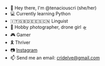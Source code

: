 - 👋 Hey there, I'm @tenaciouscri (she/her)
- 💻 Currently learning Python
- 🇮🇹🇬🇧🇩🇪🇪🇸🇨🇳 Linguist
- 📸 Hobby photographer, drone girl 🛸
- 🎮 Gamer
- 🎗 Thriver
- 📷 [Instagram](https://www.instagram.com/tenaciouscri/)
- 📫 Send me an email: cridelve@gmail.com
<!--
**tenaciouscri/tenaciouscri** is a ✨ _special_ ✨ repository because its `README.md` (this file) appears on your GitHub profile.

Here are some ideas to get you started:

- 🔭 I’m currently working on ...
- 🌱 I’m currently learning ...
- 👯 I’m looking to collaborate on ...
- 🤔 I’m looking for help with ...
- 💬 Ask me about ...
- 📫 How to reach me: ...
- 😄 Pronouns: ...
- ⚡ Fun fact: ...
-->
